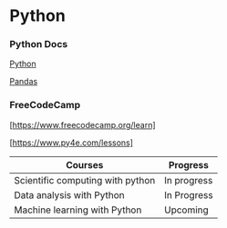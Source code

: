 # Python

### Python Docs
[Python](https://docs.python.org/3/)

[Pandas](https://pandas.pydata.org/docs/)

### FreeCodeCamp
[https://www.freecodecamp.org/learn]

[https://www.py4e.com/lessons]

| Courses | Progress |
| --- | --- |
| Scientific computing with python | In progress |
| Data analysis with Python | In Progress |
| Machine learning with Python | Upcoming |
